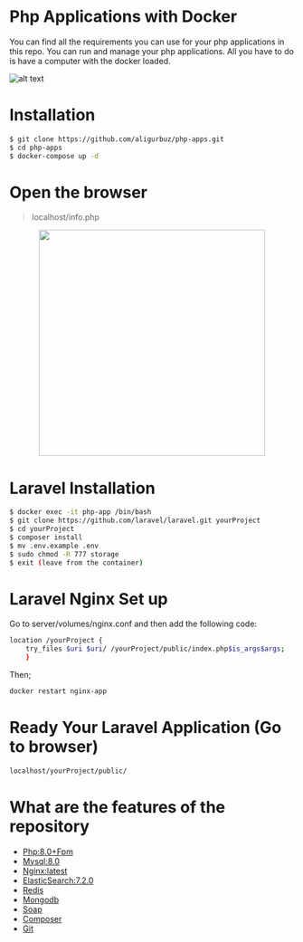 # Php Applications with Docker
You can find all the requirements you can use for your php applications in this repo.
You can run and manage your php applications. All you have to do is have a computer with the docker loaded.

![alt text](https://opsnotice.xyz/content/images/2016/07/banner_lemp1-1.png)

# Installation

```bash
$ git clone https://github.com/aligurbuz/php-apps.git
$ cd php-apps
$ docker-compose up -d

```

# Open the browser

> localhost/info.php


<p align="center"><a href="https://laravel.com" target="_blank"><img src="https://raw.githubusercontent.com/laravel/art/master/logo-lockup/5%20SVG/2%20CMYK/1%20Full%20Color/laravel-logolockup-cmyk-red.svg" width="400"></a></p>

# Laravel Installation

```bash
$ docker exec -it php-app /bin/bash
$ git clone https://github.com/laravel/laravel.git yourProject
$ cd yourProject
$ composer install
$ mv .env.example .env
$ sudo chmod -R 777 storage
$ exit (leave from the container)

```

# Laravel Nginx Set up
Go to server/volumes/nginx.conf and then add the following code:

```bash
location /yourProject {
    try_files $uri $uri/ /yourProject/public/index.php$is_args$args;
    }

```
Then;

```bash
docker restart nginx-app

```

# Ready Your Laravel Application (Go to browser)
```bash
localhost/yourProject/public/

```

# What are the features of the repository

- [Php:8.0+Fpm]()
- [Mysql:8.0]()
- [Nginx:latest]()
- [ElasticSearch:7.2.0]()
- [Redis]()
- [Mongodb]() 
- [Soap]() 
- [Composer]() 
- [Git]()
